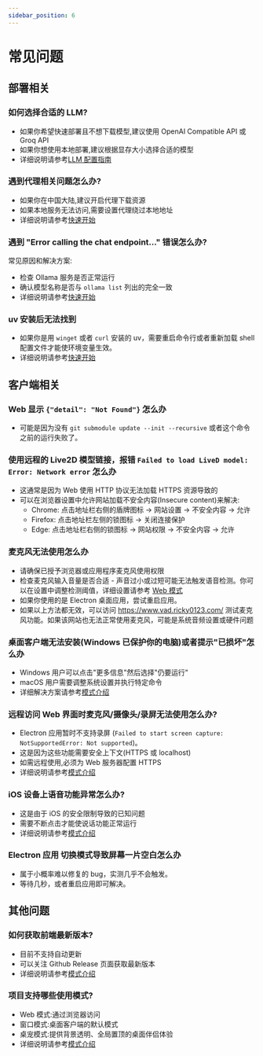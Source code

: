 ```yaml
---
sidebar_position: 6
---
```


# 常见问题

## 部署相关

### 如何选择合适的 LLM?
- 如果你希望快速部署且不想下载模型,建议使用 OpenAI Compatible API 或 Groq API
- 如果你想使用本地部署,建议根据显存大小选择合适的模型
- 详细说明请参考[LLM 配置指南](./user-guide/backend/llm.md)

### 遇到代理相关问题怎么办?
- 如果你在中国大陆,建议开启代理下载资源
- 如果本地服务无法访问,需要设置代理绕过本地地址
- 详细说明请参考[快速开始](./quick-start.md)

### 遇到 "Error calling the chat endpoint..." 错误怎么办?
常见原因和解决方案:
- 检查 Ollama 服务是否正常运行
- 确认模型名称是否与 `ollama list` 列出的完全一致
- 详细说明请参考[快速开始](./quick-start.md)

### uv 安装后无法找到
- 如果你是用 `winget` 或者 `curl` 安装的 uv，需要重启命令行或者重新加载 shell 配置文件才能使环境变量生效。
- 详细说明请参考[快速开始](./quick-start.md)

## 客户端相关

### Web 显示 `{"detail": "Not Found"}` 怎么办
- 可能是因为没有 `git submodule update --init --recursive` 或者这个命令之前的运行失败了。

### 使用远程的 Live2D 模型链接，报错 `Failed to load LiveD model: Error: Network error` 怎么办
- 这通常是因为 Web 使用 HTTP 协议无法加载 HTTPS 资源导致的
- 可以在浏览器设置中允许网站加载不安全内容(Insecure content)来解决:
  - Chrome: 点击地址栏右侧的盾牌图标 -> 网站设置 -> 不安全内容 -> 允许
  - Firefox: 点击地址栏左侧的锁图标 -> 关闭连接保护
  - Edge: 点击地址栏右侧的锁图标 -> 网站权限 -> 不安全内容 -> 允许

### 麦克风无法使用怎么办
- 请确保已授予浏览器或应用程序麦克风使用权限
- 检查麦克风输入音量是否合适 - 声音过小或过短可能无法触发语音检测。你可以在设置中调整检测阈值，详细设置请参考 [Web 模式](./user-guide/frontend/web.md)
- 如果你使用的是 Electron 桌面应用，尝试重启应用。
- 如果以上方法都无效，可以访问 https://www.vad.ricky0123.com/ 测试麦克风功能。如果该网站也无法正常使用麦克风，可能是系统音频设置或硬件问题

### 桌面客户端无法安装(Windows 已保护你的电脑)或者提示"已损坏"怎么办
- Windows 用户可以点击"更多信息"然后选择"仍要运行"
- macOS 用户需要调整系统设置并执行特定命令
- 详细解决方案请参考[模式介绍](./user-guide/frontend/mode.md)

### 远程访问 Web 界面时麦克风/摄像头/录屏无法使用怎么办?
- Electron 应用暂时不支持录屏 (`Failed to start screen capture:
NotSupportedError: Not supported`)。
- 这是因为这些功能需要安全上下文(HTTPS 或 localhost)
- 如需远程使用,必须为 Web 服务器配置 HTTPS
- 详细说明请参考[模式介绍](./user-guide/frontend/mode.md)

### iOS 设备上语音功能异常怎么办?
- 这是由于 iOS 的安全限制导致的已知问题
- 需要不断点击才能使说话功能正常运行
- 详细说明请参考[模式介绍](./user-guide/frontend/mode.md)

### Electron 应用 切换模式导致屏幕一片空白怎么办
- 属于小概率难以修复的 bug，实测几乎不会触发。
- 等待几秒，或者重启应用即可解决。

## 其他问题

### 如何获取前端最新版本?
- 目前不支持自动更新
- 可以关注 Github Release 页面获取最新版本
- 详细说明请参考[模式介绍](./user-guide/frontend/mode.md)

### 项目支持哪些使用模式?
- Web 模式:通过浏览器访问
- 窗口模式:桌面客户端的默认模式
- 桌宠模式:提供背景透明、全局置顶的桌面伴侣体验
- 详细说明请参考[模式介绍](./user-guide/frontend/mode.md)